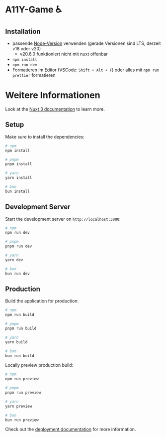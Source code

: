 # A11Y-Game ♿
## Installation
- passende [Node-Version](https://nodejs.org/en/about/previous-releases) verwenden (gerade Versionen sind LTS, derzeit v18 oder v20)
  - v20.6.0 funktioniert nicht mit nuxt offenbar
- `npm install`
- `npm run dev`
- Formatieren im Editor (VSCode: `Shift + Alt + F`) oder alles mit `npm run prettier` formatieren

# Weitere Informationen

Look at the [Nuxt 3 documentation](https://nuxt.com/docs/getting-started/introduction) to learn more.

## Setup

Make sure to install the dependencies:

```bash
# npm
npm install

# pnpm
pnpm install

# yarn
yarn install

# bun
bun install
```

## Development Server

Start the development server on `http://localhost:3000`:

```bash
# npm
npm run dev

# pnpm
pnpm run dev

# yarn
yarn dev

# bun
bun run dev
```

## Production

Build the application for production:

```bash
# npm
npm run build

# pnpm
pnpm run build

# yarn
yarn build

# bun
bun run build
```

Locally preview production build:

```bash
# npm
npm run preview

# pnpm
pnpm run preview

# yarn
yarn preview

# bun
bun run preview
```

Check out the [deployment documentation](https://nuxt.com/docs/getting-started/deployment) for more information.
